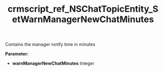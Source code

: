 ﻿---
title: crmscript_ref_NSChatTopicEntity_SetWarnManagerNewChatMinutes
description: NSChatTopicEntity.SetWarnManagerNewChatMinutes(Integer warnManagerNewChatMinutes)
intellisense: NSChatTopicEntity.SetWarnManagerNewChatMinutes
keywords: NSChatTopicEntity, GetWarnManagerNewChatMinutes
so.topic: reference
---

Contains the manager notify time in minutes

**Parameter:** 
 - **warnManagerNewChatMinutes** Integer

